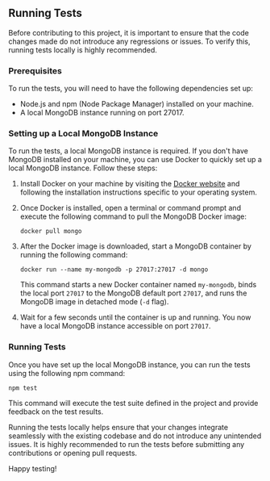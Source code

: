 ## Running Tests

Before contributing to this project, it is important to ensure that the code changes made do not introduce any regressions or issues. To verify this, running tests locally is highly recommended.

### Prerequisites

To run the tests, you will need to have the following dependencies set up:

- Node.js and npm (Node Package Manager) installed on your machine.
- A local MongoDB instance running on port 27017.

### Setting up a Local MongoDB Instance

To run the tests, a local MongoDB instance is required. If you don't have MongoDB installed on your machine, you can use Docker to quickly set up a local MongoDB instance. Follow these steps:

1. Install Docker on your machine by visiting the [Docker website](https://www.docker.com/) and following the installation instructions specific to your operating system.

2. Once Docker is installed, open a terminal or command prompt and execute the following command to pull the MongoDB Docker image:

   ```shell
   docker pull mongo
   ```

3. After the Docker image is downloaded, start a MongoDB container by running the following command:

   ```shell
   docker run --name my-mongodb -p 27017:27017 -d mongo
   ```

   This command starts a new Docker container named `my-mongodb`, binds the local port `27017` to the MongoDB default port `27017`, and runs the MongoDB image in detached mode (`-d` flag).

4. Wait for a few seconds until the container is up and running. You now have a local MongoDB instance accessible on port `27017`.

### Running Tests

Once you have set up the local MongoDB instance, you can run the tests using the following npm command:

```shell
npm test
```

This command will execute the test suite defined in the project and provide feedback on the test results.

Running the tests locally helps ensure that your changes integrate seamlessly with the existing codebase and do not introduce any unintended issues. It is highly recommended to run the tests before submitting any contributions or opening pull requests.

Happy testing!
